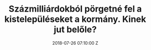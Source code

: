 ---
layout: page
title: Százmilliárdokból pörgetné fel a kistelepüléseket a kormány. Kinek jut belőle?
date: 2018-07-26 07:10:00 Z
thumb: "/img/news/201807260710.jpg"
link: http://www.atv.hu/videok/video-20180726-szazmilliardokbol-porgetne-fel-a-kistelepuleseket-a-kormany
---